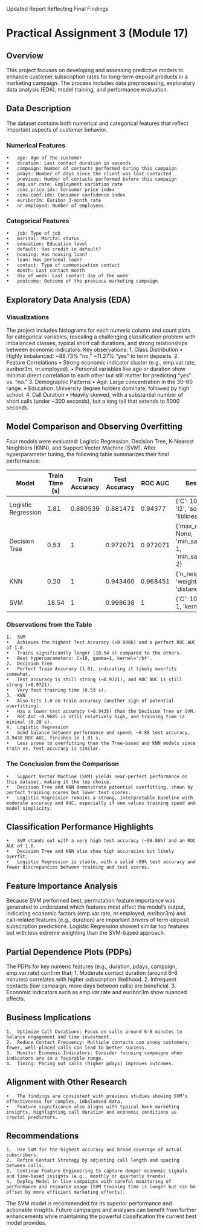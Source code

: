 Updated Report Reflecting Final Findings

# Practical Assignment 3 (Module 17)

## Overview

This project focuses on developing and assessing predictive models to enhance customer subscription rates for long-term deposit products in a marketing campaign. The process includes data preprocessing, exploratory data analysis (EDA), model training, and performance evaluation.

## Data Description

The dataset contains both numerical and categorical features that reflect important aspects of customer behavior.

### Numerical Features
	•	age: Age of the customer
	•	duration: Last contact duration in seconds
	•	campaign: Number of contacts performed during this campaign
	•	pdays: Number of days since the client was last contacted
	•	previous: Number of contacts performed before this campaign
	•	emp.var.rate: Employment variation rate
	•	cons.price.idx: Consumer price index
	•	cons.conf.idx: Consumer confidence index
	•	euribor3m: Euribor 3-month rate
	•	nr.employed: Number of employees

### Categorical Features
	•	job: Type of job
	•	marital: Marital status
	•	education: Education level
	•	default: Has credit in default?
	•	housing: Has housing loan?
	•	loan: Has personal loan?
	•	contact: Type of communication contact
	•	month: Last contact month
	•	day_of_week: Last contact day of the week
	•	poutcome: Outcome of the previous marketing campaign

## Exploratory Data Analysis (EDA)

### Visualizations

The project includes histograms for each numeric column and count plots for categorical variables, revealing a challenging classification problem with imbalanced classes, typical short call durations, and strong relationships between economic indicators. Key observations:
	1.	Class Distribution
	•	Highly imbalanced: ~88.73% “no,” ~11.27% “yes” to term deposits.
	2.	Feature Correlations
	•	Strong economic indicator cluster (e.g., emp.var.rate, euribor3m, nr.employed).
	•	Personal variables like age or duration show minimal direct correlation to each other but still matter for predicting “yes” vs. “no.”
	3.	Demographic Patterns
	•	Age: Large concentration in the 30–60 range.
	•	Education: University degree holders dominate, followed by high school.
	4.	Call Duration
	•	Heavily skewed, with a substantial number of short calls (under ~300 seconds), but a long tail that extends to 5000 seconds.

## Model Comparison and Observing Overfitting

Four models were evaluated: Logistic Regression, Decision Tree, K-Nearest Neighbors (KNN), and Support Vector Machine (SVM). After hyperparameter tuning, the following table summarizes their final performance:


| Model               | Train Time (s)| Train Accuracy | Test Accuracy | ROC AUC  | Best Params                                                        |
|---------------------|---------------|----------------|---------------|----------|--------------------------------------------------------------------|
| Logistic Regression | 1.81          | 0.880539       | 0.881471      | 0.94377  | {'C': 10, 'penalty': 'l2', 'solver': 'liblinear'}                  |
| Decision Tree       | 0.53          | 1              | 0.972071      | 0.972071 | {'max_depth': None, 'min_samples_leaf': 1, 'min_samples_split': 2} |
| KNN                 | 0.20          | 1              | 0.943460      | 0.968451 | {'n_neighbors': 3, 'weights': 'distance'}                          |
| SVM                 | 18.54         | 1              | 0.998638      | 1        | {'C': 10, 'gamma': 1, 'kernel': 'rbf'}                             |



### Observations from the Table
	1.	SVM
	•	Achieves the highest Test Accuracy (≈0.9986) and a perfect ROC AUC of 1.0.
	•	Trains significantly longer (18.54 s) compared to the others.
	•	Best hyperparameters: C=10, gamma=1, kernel='rbf'.
	2.	Decision Tree
	•	Perfect Train Accuracy (1.0), indicating it likely overfits somewhat.
	•	Test accuracy is still strong (≈0.9721), and ROC AUC is still strong (≈0.9721).
	•	Very fast training time (0.53 s).
	3.	KNN
	•	Also hits 1.0 on train accuracy (another sign of potential overfitting).
	•	Has a lower test accuracy (≈0.9435) than the Decision Tree or SVM.
	•	ROC AUC ~0.9685 is still relatively high, and training time is minimal (0.20 s).
	4.	Logistic Regression
	•	Good balance between performance and speed; ~0.88 test accuracy, 0.9438 ROC AUC, finishes in 1.81 s.
	•	Less prone to overfitting than the Tree-based and KNN models since train vs. test accuracy is similar.

### The Conclusion from the Comparison
	•	Support Vector Machine (SVM) yields near-perfect performance on this dataset, making it the top choice.
	•	Decision Tree and KNN demonstrate potential overfitting, shown by perfect training scores but lower test scores.
	•	Logistic Regression remains a strong, interpretable baseline with moderate accuracy and AUC, especially if one values training speed and model simplicity.

## Classification Performance Highlights
	•	SVM stands out with a very high test accuracy (~99.86%) and an ROC AUC of 1.0.
	•	Decision Tree and KNN also show high accuracies but likely overfit.
	•	Logistic Regression is stable, with a solid ~88% test accuracy and fewer discrepancies between training and test scores.

## Feature Importance Analysis

Because SVM performed best, permutation feature importance was generated to understand which features most affect the model’s output, indicating economic factors (emp.var.rate, nr.employed, euribor3m) and call-related features (e.g., duration) are important drivers of term-deposit subscription predictions. Logistic Regression showed similar top features but with less extreme weighting than the SVM-based approach.

## Partial Dependence Plots (PDPs)

The PDPs for key numeric features (e.g., duration, pdays, campaign, emp.var.rate) confirm that:
	1.	Moderate contact duration (around 6–8 minutes) correlates with higher subscription likelihood.
	2.	Infrequent contacts (low campaign, more days between calls) are beneficial.
	3.	Economic Indicators such as emp.var.rate and euribor3m show nuanced effects.

## Business Implications
	1.	Optimize Call Durations: Focus on calls around 6-8 minutes to balance engagement and time investment.
	2.	Reduce Contact Frequency: Multiple contacts can annoy customers; fewer, well-placed calls can lead to better success.
	3.	Monitor Economic Indicators: Consider focusing campaigns when indicators are in a favorable range.
	4.	Timing: Pacing out calls (higher pdays) improves outcomes.

## Alignment with Other Research
	•	The findings are consistent with previous studies showing SVM’s effectiveness for complex, imbalanced data.
	•	Feature significance also aligns with typical bank marketing insights, highlighting call duration and economic conditions as crucial predictors.

## Recommendations
	1.	Use SVM for the highest accuracy and broad coverage of actual subscribers.
	2.	Refine Contact Strategy by adjusting call length and spacing between calls.
	3.	Continue Feature Engineering to capture deeper economic signals and time-based insights (e.g., monthly or quarterly trends).
	4.	Deploy Model in live campaigns with careful monitoring of performance and resource usage (SVM training time is longer but can be offset by more efficient marketing efforts).

The SVM model is recommended for its superior performance and actionable insights. Future campaigns and analyses can benefit from further enhancements while maintaining the powerful classification the current best model provides.
